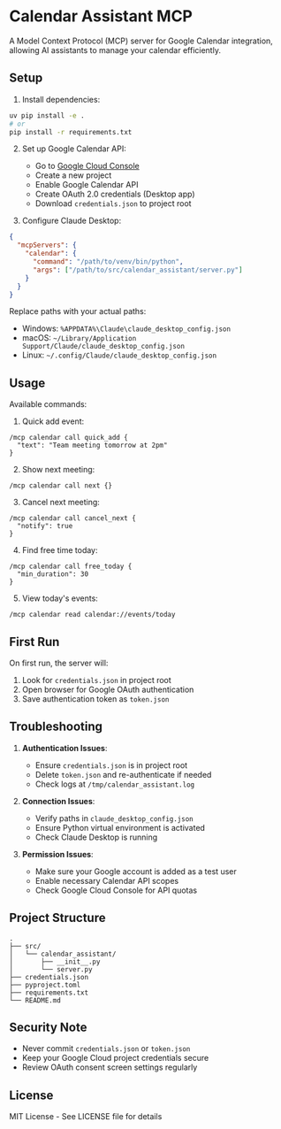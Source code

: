 # Calendar Assistant MCP

A Model Context Protocol (MCP) server for Google Calendar integration, allowing AI assistants to manage your calendar efficiently.

## Setup

1. Install dependencies:
```bash
uv pip install -e .
# or
pip install -r requirements.txt
```

2. Set up Google Calendar API:
   - Go to [Google Cloud Console](https://console.cloud.google.com)
   - Create a new project
   - Enable Google Calendar API
   - Create OAuth 2.0 credentials (Desktop app)
   - Download `credentials.json` to project root

3. Configure Claude Desktop:
```json
{
  "mcpServers": {
    "calendar": {
      "command": "/path/to/venv/bin/python",
      "args": ["/path/to/src/calendar_assistant/server.py"]
    }
  }
}
```
Replace paths with your actual paths:
- Windows: `%APPDATA%\Claude\claude_desktop_config.json`
- macOS: `~/Library/Application Support/Claude/claude_desktop_config.json`
- Linux: `~/.config/Claude/claude_desktop_config.json`

## Usage

Available commands:

1. Quick add event:
```
/mcp calendar call quick_add {
  "text": "Team meeting tomorrow at 2pm"
}
```

2. Show next meeting:
```
/mcp calendar call next {}
```

3. Cancel next meeting:
```
/mcp calendar call cancel_next {
  "notify": true
}
```

4. Find free time today:
```
/mcp calendar call free_today {
  "min_duration": 30
}
```

5. View today's events:
```
/mcp calendar read calendar://events/today
```

## First Run

On first run, the server will:
1. Look for `credentials.json` in project root
2. Open browser for Google OAuth authentication
3. Save authentication token as `token.json`

## Troubleshooting

1. **Authentication Issues**:
   - Ensure `credentials.json` is in project root
   - Delete `token.json` and re-authenticate if needed
   - Check logs at `/tmp/calendar_assistant.log`

2. **Connection Issues**:
   - Verify paths in `claude_desktop_config.json`
   - Ensure Python virtual environment is activated
   - Check Claude Desktop is running

3. **Permission Issues**:
   - Make sure your Google account is added as a test user
   - Enable necessary Calendar API scopes
   - Check Google Cloud Console for API quotas

## Project Structure

```
.
├── src/
│   └── calendar_assistant/
│       ├── __init__.py
│       └── server.py
├── credentials.json
├── pyproject.toml
├── requirements.txt
└── README.md
```

## Security Note

- Never commit `credentials.json` or `token.json`
- Keep your Google Cloud project credentials secure
- Review OAuth consent screen settings regularly

## License

MIT License - See LICENSE file for details 